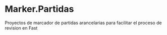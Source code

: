 # Marker.Partidas
Proyectos de marcador de partidas arancelarias para facilitar el proceso de revision en Fast
